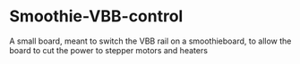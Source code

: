 # Smoothie-VBB-control
A small board, meant to switch the VBB rail on a smoothieboard, to allow the board to cut the power to stepper motors and heaters
